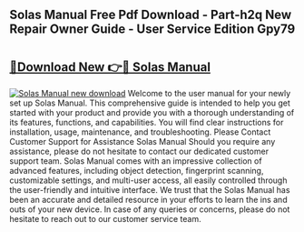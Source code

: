 ## Solas Manual Free Pdf Download - Part-h2q New Repair Owner Guide - User Service Edition Gpy79

# <h2><a href="http://cf23215.oget.top/?id=Solas+Manual">🔗Download New 👉🔴 Solas Manual</a></h2>

[![Solas Manual new download](https://i.imgur.com/5g1atiW.png)](http://cf23215.oget.top/?id=Solas+Manual)
Welcome to the user manual for your newly set up Solas Manual. This comprehensive guide is intended to help you get started with your product and provide you with a thorough understanding of its features, functions, and capabilities. You will find clear instructions for installation, usage, maintenance, and troubleshooting. Please Contact Customer Support for Assistance Solas Manual Should you require any assistance, please do not hesitate to contact our dedicated customer support team. Solas Manual comes with an impressive collection of advanced features, including object detection, fingerprint scanning, customizable settings, and multi-user access, all easily controlled through the user-friendly and intuitive interface. We trust that the Solas Manual has been an accurate and detailed resource in your efforts to learn the ins and outs of your new device. In case of any queries or concerns, please do not hesitate to reach out to our customer service team.
